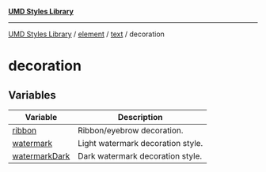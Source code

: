 [**UMD Styles Library**](../../../../../README.md)

***

[UMD Styles Library](../../../../../README.md) / [element](../../../../README.md) / [text](../../README.md) / decoration

# decoration

## Variables

| Variable | Description |
| ------ | ------ |
| [ribbon](variables/ribbon.md) | Ribbon/eyebrow decoration. |
| [watermark](variables/watermark.md) | Light watermark decoration style. |
| [watermarkDark](variables/watermarkDark.md) | Dark watermark decoration style. |
